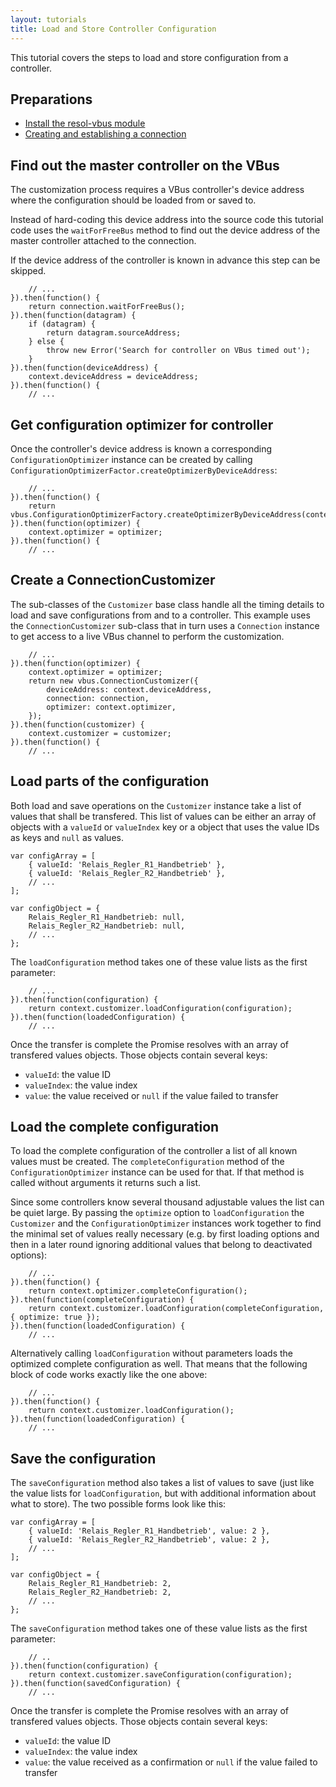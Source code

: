```yaml
---
layout: tutorials
title: Load and Store Controller Configuration
---
```


This tutorial covers the steps to load and store configuration from a controller.


## Preparations

- [Install the resol-vbus module](installation-tutorial.html)
- [Creating and establishing a connection](connection-tutorial.html)


## Find out the master controller on the VBus

The customization process requires a VBus controller's device address where the configuration should be loaded from or saved to.

Instead of hard-coding this device address into the source code this tutorial code uses the `waitForFreeBus` method to find out the device address of the master controller attached to the connection.

If the device address of the controller is known in advance this step can be skipped.

		// ...
	}).then(function() {
		return connection.waitForFreeBus();
	}).then(function(datagram) {
		if (datagram) {
			return datagram.sourceAddress;
		} else {
			throw new Error('Search for controller on VBus timed out');
		}
	}).then(function(deviceAddress) {
		context.deviceAddress = deviceAddress;
	}).then(function() {
		// ...


## Get configuration optimizer for controller

Once the controller's device address is known a corresponding `ConfigurationOptimizer` instance can be created by calling `ConfigurationOptimizerFactor.createOptimizerByDeviceAddress`:

		// ...
	}).then(function() {
		return vbus.ConfigurationOptimizerFactory.createOptimizerByDeviceAddress(context.deviceAddress);
	}).then(function(optimizer) {
		context.optimizer = optimizer;
	}).then(function() {
		// ...


## Create a ConnectionCustomizer

The sub-classes of the `Customizer` base class handle all the timing details to load and save configurations from and to a controller. This example uses the `ConnectionCustomizer` sub-class that in turn uses a `Connection` instance to get access to a live VBus channel to perform the customization.

		// ...
	}).then(function(optimizer) {
		context.optimizer = optimizer;
		return new vbus.ConnectionCustomizer({
            deviceAddress: context.deviceAddress,
            connection: connection,
            optimizer: context.optimizer,
        });
	}).then(function(customizer) {
		context.customizer = customizer;
	}).then(function() {
		// ...


## Load parts of the configuration

Both load and save operations on the `Customizer` instance take a list of values that shall be transfered. This list of values can be either an array of objects with a `valueId` or `valueIndex` key or a object that uses the value IDs as keys and `null` as values.

	var configArray = [
		{ valueId: 'Relais_Regler_R1_Handbetrieb' },
		{ valueId: 'Relais_Regler_R2_Handbetrieb' },
		// ...
	];

	var configObject = {
		Relais_Regler_R1_Handbetrieb: null,
		Relais_Regler_R2_Handbetrieb: null,
		// ...
	};

The `loadConfiguration` method takes one of these value lists as the first parameter:

		// ...
	}).then(function(configuration) {
		return context.customizer.loadConfiguration(configuration);
	}).then(function(loadedConfiguration) {
		// ...

Once the transfer is complete the Promise resolves with an array of transfered values objects. Those objects contain several keys:

- `valueId`: the value ID
- `valueIndex`: the value index
- `value`: the value received or `null` if the value failed to transfer


## Load the complete configuration

To load the complete configuration of the controller a list of all known values must be created. The `completeConfiguration` method of the `ConfigurationOptimizer` instance can be used for that. If that method is called without arguments it returns such a list.

Since some controllers know several thousand adjustable values the list can be quiet large. By passing the `optimize` option to `loadConfiguration` the `Customizer` and the `ConfigurationOptimizer` instances work together to find the minimal set of values really necessary (e.g. by first loading options and then in a later round ignoring additional values that belong to deactivated options):

		// ...
	}).then(function() {
		return context.optimizer.completeConfiguration();
	}).then(function(completeConfiguration) {
		return context.customizer.loadConfiguration(completeConfiguration, { optimize: true });
	}).then(function(loadedConfiguration) {
		// ...

Alternatively calling `loadConfiguration` without parameters loads the optimized complete configuration as well. That means that the following block of code works exactly like the one above:

		// ...
	}).then(function() {
		return context.customizer.loadConfiguration();
	}).then(function(loadedConfiguration) {
		// ...


## Save the configuration

The `saveConfiguration` method also takes a list of values to save (just like the value lists for `loadConfiguration`, but with additional information about what to store). The two possible forms look like this:

	var configArray = [
		{ valueId: 'Relais_Regler_R1_Handbetrieb', value: 2 },
		{ valueId: 'Relais_Regler_R2_Handbetrieb', value: 2 },
		// ...
	];

	var configObject = {
		Relais_Regler_R1_Handbetrieb: 2,
		Relais_Regler_R2_Handbetrieb: 2,
		// ...
	};


The `saveConfiguration` method takes one of these value lists as the first parameter:

		// ..
	}).then(function(configuration) {
		return context.customizer.saveConfiguration(configuration);
	}).then(function(savedConfiguration) {
		// ...

Once the transfer is complete the Promise resolves with an array of transfered values objects. Those objects contain several keys:

- `valueId`: the value ID
- `valueIndex`: the value index
- `value`: the value received as a confirmation or `null` if the value failed to transfer


